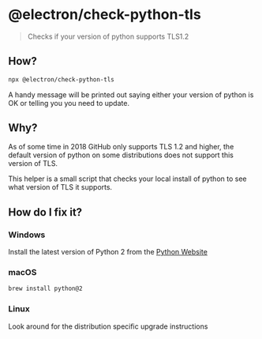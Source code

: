 # @electron/check-python-tls

> Checks if your version of python supports TLS1.2

## How?

```bash
npx @electron/check-python-tls
```

A handy message will be printed out saying either your version of python is OK
or telling you you need to update.

## Why?

As of some time in 2018 GitHub only supports TLS 1.2 and higher, the default
version of python on some distributions does not support this version of TLS.

This helper is a small script that checks your local install of python to see
what version of TLS it supports.

## How do I fix it?

### Windows

Install the latest version of Python 2 from the [Python Website](https://www.python.org/downloads/windows/)

### macOS

```bash
brew install python@2
```

### Linux

Look around for the distribution specific upgrade instructions
